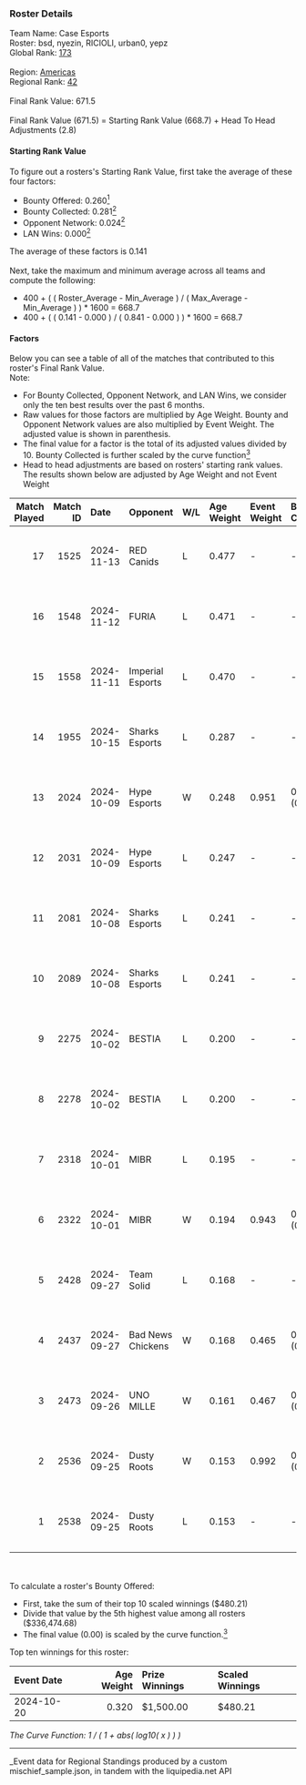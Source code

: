 ### Roster Details<br />
Team Name: Case Esports<br />
Roster: bsd, nyezin, RICIOLI, urban0, yepz<br />
Global Rank: [173](../../standings_global_2025_03_01.md)<br />
<br />
Region: [Americas]( ../../standings_americas_2025_03_01.md)<br />
Regional Rank: [42]( ../../standings_americas_2025_03_01.md)<br />
<br />
Final Rank Value:  671.5<br />
<br />
Final Rank Value (671.5) = Starting Rank Value (668.7) + Head To Head Adjustments (2.8)<br />

#### Starting Rank Value<br />
To figure out a rosters's Starting Rank Value, first take the average of these four factors:<br />
- Bounty Offered: 0.260[<sup>1</sup>](#table2)
- Bounty Collected: 0.281[<sup>2</sup>](#table1)
- Opponent Network: 0.024[<sup>2</sup>](#table1)
- LAN Wins: 0.000[<sup>2</sup>](#table1)

The average of these factors is 0.141<br />
<br />
Next, take the maximum and minimum average across all teams and compute the following:<br />
- 400 + ( ( Roster_Average - Min_Average ) / ( Max_Average - Min_Average ) ) * 1600 = 668.7
- 400 + ( ( 0.141 - 0.000 ) / ( 0.841 - 0.000 ) ) * 1600 = 668.7


#### Factors<br />
Below you can see a table of all of the matches that contributed to this roster's Final Rank Value.<br />
Note:<br />

- For Bounty Collected, Opponent Network, and LAN Wins, we consider only the ten best results over the past 6 months.
- Raw values for those factors are multiplied by Age Weight. Bounty and Opponent Network values are also multiplied by Event Weight. The adjusted value is shown in parenthesis.
- The final value for a factor is the total of its adjusted values divided by 10. Bounty Collected is further scaled by the curve function[<sup>3</sup>](#curveFunction)
- Head to head adjustments are based on rosters' starting rank values. The results shown below are adjusted by Age Weight and not Event Weight
<span id="table1"></span><br />


| Match Played | Match ID | Date       | Opponent          | W/L | Age Weight | Event Weight | Bounty Collected | Opponent Network | LAN Wins  | H2H Adj. | Roster                             |
| -: | -: | :- | :- | :- | :- | :- | :- | :- | :- | -: | :- |
|           17 |     1525 | 2024-11-13 | RED Canids        | L   | 0.477      | -            | -                | -                | -         |    -3.25 | bsd, nyezin, RICIOLI, urban0, yepz |
|           16 |     1548 | 2024-11-12 | FURIA             | L   | 0.471      | -            | -                | -                | -         |    -0.19 | bsd, nyezin, RICIOLI, urban0, yepz |
|           15 |     1558 | 2024-11-11 | Imperial Esports  | L   | 0.470      | -            | -                | -                | -         |    -1.15 | bsd, nyezin, RICIOLI, urban0, yepz |
|           14 |     1955 | 2024-10-15 | Sharks Esports    | L   | 0.287      | -            | -                | -                | -         |    -0.82 | bsd, nyezin, RICIOLI, urban0, yepz |
|           13 |     2024 | 2024-10-09 | Hype Esports      | W   | 0.248      | 0.951        | 0.001 (0.000)    | 0.089 (0.021)    | 0 (0.000) |     3.99 | bsd, nyezin, RICIOLI, urban0, yepz |
|           12 |     2031 | 2024-10-09 | Hype Esports      | L   | 0.247      | -            | -                | -                | -         |    -3.87 | bsd, nyezin, RICIOLI, urban0, yepz |
|           11 |     2081 | 2024-10-08 | Sharks Esports    | L   | 0.241      | -            | -                | -                | -         |    -0.70 | bsd, nyezin, RICIOLI, urban0, yepz |
|           10 |     2089 | 2024-10-08 | Sharks Esports    | L   | 0.241      | -            | -                | -                | -         |    -0.70 | bsd, nyezin, RICIOLI, urban0, yepz |
|            9 |     2275 | 2024-10-02 | BESTIA            | L   | 0.200      | -            | -                | -                | -         |    -1.07 | bsd, nyezin, RICIOLI, urban0, yepz |
|            8 |     2278 | 2024-10-02 | BESTIA            | L   | 0.200      | -            | -                | -                | -         |    -1.08 | bsd, nyezin, RICIOLI, urban0, yepz |
|            7 |     2318 | 2024-10-01 | MIBR              | L   | 0.195      | -            | -                | -                | -         |    -0.07 | bsd, nyezin, RICIOLI, urban0, yepz |
|            6 |     2322 | 2024-10-01 | MIBR              | W   | 0.194      | 0.943        | 0.139 (0.025)    | 0.604 (0.111)    | 0 (0.000) |     6.06 | bsd, nyezin, RICIOLI, urban0, yepz |
|            5 |     2428 | 2024-09-27 | Team Solid        | L   | 0.168      | -            | -                | -                | -         |    -1.20 | bsd, nyezin, RICIOLI, urban0, yepz |
|            4 |     2437 | 2024-09-27 | Bad News Chickens | W   | 0.168      | 0.465        | 0.002 (0.000)    | 0.141 (0.011)    | 0 (0.000) |     2.52 | bsd, nyezin, RICIOLI, urban0, yepz |
|            3 |     2473 | 2024-09-26 | UNO MILLE         | W   | 0.161      | 0.467        | 0.006 (0.000)    | 0.404 (0.030)    | 0 (0.000) |     2.82 | bsd, nyezin, RICIOLI, urban0, yepz |
|            2 |     2536 | 2024-09-25 | Dusty Roots       | W   | 0.153      | 0.992        | 0.008 (0.001)    | 0.422 (0.064)    | 0 (0.000) |     3.17 | bsd, nyezin, RICIOLI, urban0, yepz |
|            1 |     2538 | 2024-09-25 | Dusty Roots       | L   | 0.153      | -            | -                | -                | -         |    -1.68 | bsd, nyezin, RICIOLI, urban0, yepz |

<br />
<span id="table2"></span><br />
To calculate a roster's Bounty Offered:<br />

- First, take the sum of their top 10 scaled winnings ($480.21)
- Divide that value by the 5th highest value among all rosters ($336,474.68)
- The final value (0.00) is scaled by the curve function.[<sup>3</sup>](#curveFunction)

Top ten winnings for this roster:<br />

| Event Date | Age Weight | Prize Winnings | Scaled Winnings |
| :- | -: | :- | :- |
| 2024-10-20 |      0.320 | $1,500.00      | $480.21         |


<span id="curveFunction"></span>_The Curve Function: 1 / ( 1 + abs( log10( x ) ) )_<br />

---
_Event data for Regional Standings produced by a custom mischief_sample.json, in tandem with the liquipedia.net API<br />
